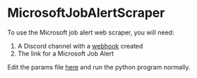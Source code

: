 # MicrosoftJobAlertScraper

To use the Microsoft job alert web scraper, you will need:

1. A Discord channel with a [webhook](https://support.discord.com/hc/en-us/articles/228383668-Intro-to-Webhooks) created
2. The link for a Microsoft Job Alert

Edit the params file [here](https://github.com/Kcam9908/RyansWebScrapes/blob/master/MicrosoftJobAlertScraper/params_file.py) and run the python program normally.

